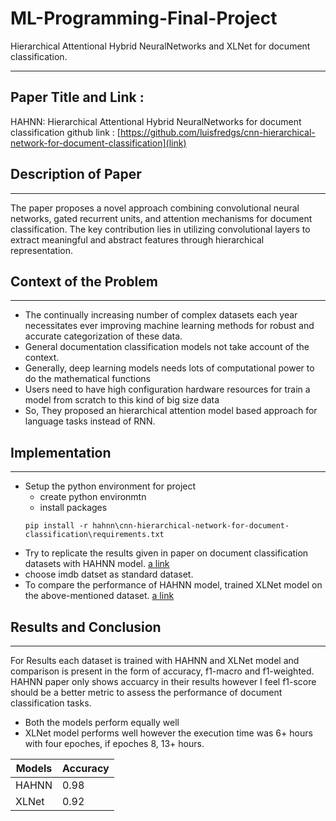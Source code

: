 # ML-Programming-Final-Project
Hierarchical Attentional Hybrid NeuralNetworks and XLNet for document classification.
*********************************************************************************************************************************************************************************
## Paper Title and Link :
HAHNN: Hierarchical Attentional Hybrid NeuralNetworks for document classification
github link : [https://github.com/luisfredgs/cnn-hierarchical-network-for-document-classification](link)

## Description of Paper
*********************************************************************************************************************************************************************************
The paper proposes a novel approach combining convolutional neural networks, gated recurrent units, and attention mechanisms for document classification. The key contribution lies in utilizing convolutional layers to extract meaningful and abstract features through hierarchical representation.

## Context of the Problem
********************************************************************************************************************************************************************************
* The continually increasing number of complex datasets each year necessitates ever improving machine learning methods for robust and accurate categorization of these data.
* General documentation classification models not take account of the context.
* Generally, deep learning models needs lots of computational power to do the mathematical functions
* Users need to have high configuration hardware resources for train a model from scratch to this kind of big size data
* So, They proposed an hierarchical attention model based approach for language tasks instead of RNN.

## Implementation 
*********************************************************************************************************************************************************************************
* Setup the python environment for project
    * create python environmtn
    * install packages
    ```pip
    pip install -r hahnn\cnn-hierarchical-network-for-document-classification\requirements.txt
    ``` 
* Try to replicate the results given in paper on document classification datasets with HAHNN model. [a link](https://github.com/rubaramanan/ML-Programming-Final-Project/blob/main/hahnn/cnn-hierarchical-network-for-document-classification/hahnn-for-document-classification.ipynb)
* choose imdb datset as standard dataset.
* To compare the performance of HAHNN model, trained XLNet model on the above-mentioned dataset. [a link](https://github.com/rubaramanan/ML-Programming-Final-Project/blob/main/src/Movie_Reviews_XLNet.ipynb)

## Results and Conclusion
*********************************************************************************************************************************************************************************
For Results each dataset is trained with HAHNN and XLNet model and comparison is present in the form of accuracy, f1-macro and f1-weighted. HAHNN paper only shows accuarcy in their results however I feel f1-score should be a better metric to assess the performance of document classification tasks.

* Both the models perform equally well
* XLNet model performs well however the execution time was 6+ hours with four epoches, if epoches 8, 13+ hours.

|Models|Accuracy|
|------|--------|
|HAHNN|0.98|
|XLNet|0.92|